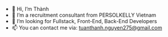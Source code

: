 - 👋 Hi, I’m Thành
- 👀 I’m a recruitment consultant from PERSOLKELLY Vietnam
- 💞️ I’m looking for Fullstack, Front-End, Back-End Developers 
- 📫 You can contact me via: tuanthanh.nguyen275@gmail.com 
<!---
tuanthanhnguyen275/tuanthanhnguyen275 is a ✨ special ✨ repository because its `README.md` (this file) appears on your GitHub profile.
You can click the Preview link to take a look at your changes.
--->
